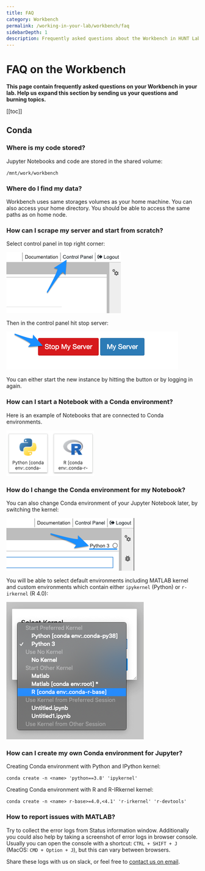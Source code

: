 ```yaml
---
title: FAQ
category: Workbench
permalink: /working-in-your-lab/workbench/faq
sidebarDepth: 1
description: Frequently asked questions about the Workbench in HUNT Lab.
---
```


# FAQ on the Workbench

**This page contain frequently asked questions on your Workbench in your lab. Help us expand this section by sending us your questions and burning topics.**


[[toc]]

## Conda

### Where is my code stored?

Jupyter Notebooks and code are stored in the shared volume:

```
/mnt/work/workbench
```

### Where do I find my data?

Workbench uses same storages volumes as your home machine. You can also access your home directory.
You should be able to access the same paths as on home node.

### How can I scrape my server and start from scratch?

Select control panel in top right corner:

![wb_topbar_cp.png](./images/wb_topbar_cp.png)

Then in the control panel hit stop server:

![wb_cp_stopserver.png](./images/wb_cp_stopserver.png)

You can either start the new instance by hitting the button or by logging in again.

### How can I start a Notebook with a Conda environment?

Here is an example of Notebooks that are connected to Conda environments.

![wb_notebook_envs.png](./images/wb_notebook_envs.png)

### How do I change the Conda environment for my Notebook?

You can also change Conda environment of your Jupyter Notebook later, by switching the kernel:

![wb_notebook_kernel.png](./images/wb_notebook_kernel.png)

You will be able to select default environments including MATLAB kernel and custom environments which contain either `ipykernel` (Python) or `r-irkernel` (R 4.0):

![wb_notebook_conda_env.png](./images/wb_notebook_conda_env.png)

### How can I create my own Conda environment for Jupyter?

Creating Conda environment with Python and IPython kernel:
```
conda create -n <name> 'python==3.8' 'ipykernel'
```

Creating Conda environment with R and R-IRkernel kernel:
```
conda create -n <name> r-base>=4.0,<4.1' 'r-irkernel' 'r-devtools'
```

### How to report issues with MATLAB?

Try to collect the error logs from Status information window.
Additionally you could also help by taking a screenshot of error logs in browser console.
Usually you can open the console with a shortcut: `CTRL + SHIFT + J` (MacOS: `CMD + Option + J`), but this can vary between browsers.

Share these logs with us on slack, or feel free to [contact us on email](https://docs.hdc.ntnu.no/contact/).
